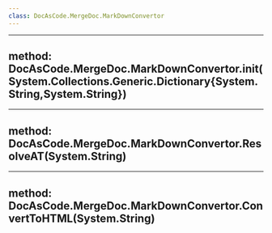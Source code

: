 ```yaml
---
class: DocAsCode.MergeDoc.MarkDownConvertor
---
```


---
method: DocAsCode.MergeDoc.MarkDownConvertor.init(System.Collections.Generic.Dictionary{System.String,System.String})
---

---
method: DocAsCode.MergeDoc.MarkDownConvertor.ResolveAT(System.String)
---

---
method: DocAsCode.MergeDoc.MarkDownConvertor.ConvertToHTML(System.String)
---

